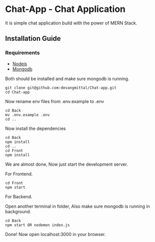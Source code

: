 # Chat-App - Chat Application 
It is simple chat application build with the power of MERN Stack.


## Installation Guide

### Requirements
- [Nodejs](https://nodejs.org/en/download)
- [Mongodb](https://www.mongodb.com/docs/manual/administration/install-community/)

Both should be installed and make sure mongodb is running.

```shell
git clone git@github.com:devangmittal/Chat-app.git
cd Chat-app
```
Now rename env files from .env.example to .env
```shell
cd Back
mv .env.example .env
cd ..
```

Now install the dependencies
```shell
cd Back
npm install
cd ..
cd Front
npm install

```
We are almost done, Now just start the development server.

For Frontend.
```shell
cd Front
npm start
```
For Backend.

Open another terminal in folder, Also make sure mongodb is running in background.
```shell
cd Back
npm start OR nodemon index.js
```

Done! Now open localhost:3000 in your browser.
